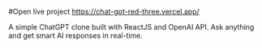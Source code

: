 #Open live project https://chat-gpt-red-three.vercel.app/

A simple ChatGPT clone built with ReactJS and OpenAI API. Ask anything and get smart AI responses in real-time.
